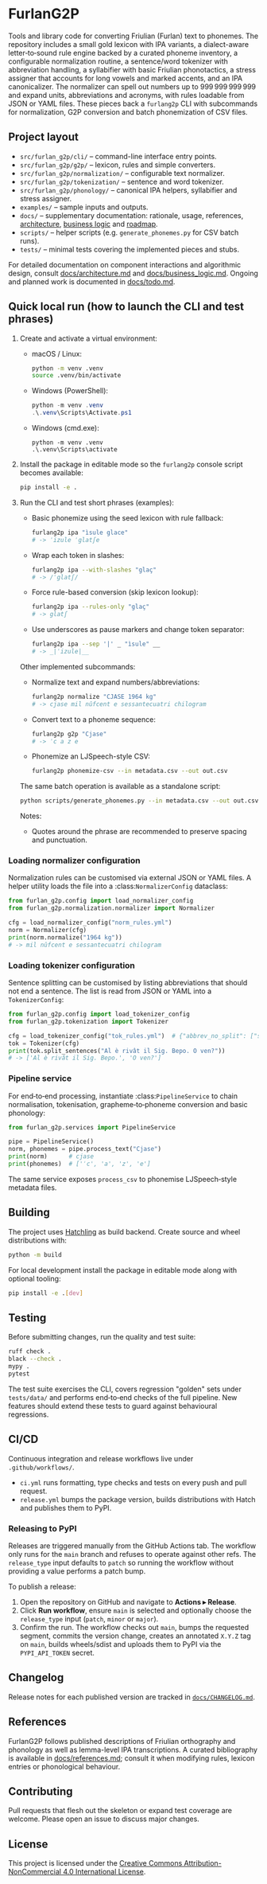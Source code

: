 # FurlanG2P

Tools and library code for converting Friulian (Furlan) text to phonemes.  The
repository includes a small gold lexicon with IPA variants, a dialect-aware
letter‑to‑sound rule engine backed by a curated phoneme inventory, a
configurable normalization routine, a sentence/word tokenizer with abbreviation
handling, a syllabifier with basic Friulian phonotactics, a stress assigner that
accounts for long vowels and marked accents, and an IPA canonicalizer. The
normalizer can spell out numbers up to 999 999 999 999 and expand units,
abbreviations and acronyms, with rules loadable from JSON or YAML files. These
pieces back a `furlang2p` CLI with subcommands for normalization,
G2P conversion and batch phonemization of CSV files.

## Project layout

- `src/furlan_g2p/cli/` – command-line interface entry points.
- `src/furlan_g2p/g2p/` – lexicon, rules and simple converters.
- `src/furlan_g2p/normalization/` – configurable text normalizer.
- `src/furlan_g2p/tokenization/` – sentence and word tokenizer.
- `src/furlan_g2p/phonology/` – canonical IPA helpers, syllabifier and stress
  assigner.
- `examples/` – sample inputs and outputs.
- `docs/` – supplementary documentation: rationale, usage, references, [architecture](docs/architecture.md), [business logic](docs/business_logic.md) and [roadmap](docs/todo.md).
- `scripts/` – helper scripts (e.g. `generate_phonemes.py` for CSV batch runs).
- `tests/` – minimal tests covering the implemented pieces and stubs.

For detailed documentation on component interactions and algorithmic design, consult [docs/architecture.md](docs/architecture.md) and [docs/business_logic.md](docs/business_logic.md). Ongoing and planned work is documented in [docs/todo.md](docs/todo.md).

## Quick local run (how to launch the CLI and test phrases)

1. Create and activate a virtual environment:

   - macOS / Linux:
     ```bash
     python -m venv .venv
     source .venv/bin/activate
     ```
   - Windows (PowerShell):
     ```powershell
     python -m venv .venv
     .\.venv\Scripts\Activate.ps1
     ```
   - Windows (cmd.exe):
     ```
     python -m venv .venv
     .\.venv\Scripts\activate
     ```

2. Install the package in editable mode so the `furlang2p` console script becomes available:

   ```bash
   pip install -e .
   ```

3. Run the CLI and test short phrases (examples):

   - Basic phonemize using the seed lexicon with rule fallback:
     ```bash
     furlang2p ipa "ìsule glace"
     # -> ˈizule ˈglatʃe
     ```

   - Wrap each token in slashes:
     ```bash
     furlang2p ipa --with-slashes "glaç"
     # -> /ˈglatʃ/
     ```

   - Force rule-based conversion (skip lexicon lookup):
     ```bash
     furlang2p ipa --rules-only "glaç"
     # -> glatʃ
     ```

   - Use underscores as pause markers and change token separator:
     ```bash
     furlang2p ipa --sep '|' _ "ìsule" __
     # -> _|ˈizule|__
     ```

   Other implemented subcommands:

   - Normalize text and expand numbers/abbreviations:
     ```bash
     furlang2p normalize "CJASE 1964 kg"
     # -> cjase mil nûfcent e sessantecuatri chilogram
     ```

   - Convert text to a phoneme sequence:
     ```bash
     furlang2p g2p "Cjase"
     # -> ˈc a z e
     ```

   - Phonemize an LJSpeech-style CSV:
     ```bash
     furlang2p phonemize-csv --in metadata.csv --out out.csv
     ```

   The same batch operation is available as a standalone script:

   ```bash
   python scripts/generate_phonemes.py --in metadata.csv --out out.csv
   ```

   Notes:
   - Quotes around the phrase are recommended to preserve spacing and punctuation.

### Loading normalizer configuration

Normalization rules can be customised via external JSON or YAML files. A helper
utility loads the file into a :class:`NormalizerConfig` dataclass:

```python
from furlan_g2p.config import load_normalizer_config
from furlan_g2p.normalization.normalizer import Normalizer

cfg = load_normalizer_config("norm_rules.yml")
norm = Normalizer(cfg)
print(norm.normalize("1964 kg"))
# -> mil nûfcent e sessantecuatri chilogram
```

### Loading tokenizer configuration

Sentence splitting can be customised by listing abbreviations that should not
end a sentence.  The list is read from JSON or YAML into a
``TokenizerConfig``:

```python
from furlan_g2p.config import load_tokenizer_config
from furlan_g2p.tokenization import Tokenizer

cfg = load_tokenizer_config("tok_rules.yml")  # {"abbrev_no_split": ["sig"]}
tok = Tokenizer(cfg)
print(tok.split_sentences("Al è rivât il Sig. Bepo. O ven?"))
# -> ['Al è rivât il Sig. Bepo.', 'O ven?']
```

### Pipeline service

For end‑to‑end processing, instantiate :class:`PipelineService` to chain
normalisation, tokenisation, grapheme‑to‑phoneme conversion and basic
phonology:

```python
from furlan_g2p.services import PipelineService

pipe = PipelineService()
norm, phonemes = pipe.process_text("Cjase")
print(norm)      # cjase
print(phonemes)  # ['ˈc', 'a', 'z', 'e']
```

The same service exposes ``process_csv`` to phonemise LJSpeech‑style metadata
files.

## Building

The project uses [Hatchling](https://hatch.pypa.io/) as build backend.
Create source and wheel distributions with:

```bash
python -m build
```

For local development install the package in editable mode along with
optional tooling:

```bash
pip install -e .[dev]
```

## Testing

Before submitting changes, run the quality and test suite:

```bash
ruff check .
black --check .
mypy .
pytest
```

The test suite exercises the CLI, covers regression "golden" sets under
`tests/data/` and performs end‑to‑end checks of the full pipeline.  New
features should extend these tests to guard against behavioural regressions.

## CI/CD

Continuous integration and release workflows live under
``.github/workflows/``.

- ``ci.yml`` runs formatting, type checks and tests on every push and pull request.
- ``release.yml`` bumps the package version, builds distributions with Hatch and
  publishes them to PyPI.

### Releasing to PyPI

Releases are triggered manually from the GitHub Actions tab. The workflow only
runs for the ``main`` branch and refuses to operate against other refs. The
``release_type`` input defaults to ``patch`` so running the workflow without
providing a value performs a patch bump.

To publish a release:

1. Open the repository on GitHub and navigate to **Actions ▸ Release**.
2. Click **Run workflow**, ensure ``main`` is selected and optionally choose the
   ``release_type`` input (``patch``, ``minor`` or ``major``).
3. Confirm the run. The workflow checks out ``main``, bumps the requested
   segment, commits the version change, creates an annotated ``X.Y.Z`` tag on
   ``main``, builds wheels/sdist and uploads them to PyPI via the
   ``PYPI_API_TOKEN`` secret.

## Changelog

Release notes for each published version are tracked in
[`docs/CHANGELOG.md`](docs/CHANGELOG.md).

## References

FurlanG2P follows published descriptions of Friulian orthography and
phonology as well as lemma-level IPA transcriptions. A curated bibliography is
available in [docs/references.md](docs/references.md); consult it when modifying
rules, lexicon entries or phonological behaviour.

## Contributing

Pull requests that flesh out the skeleton or expand test coverage are welcome.
Please open an issue to discuss major changes.

## License

This project is licensed under the [Creative Commons Attribution-NonCommercial 4.0 International License](LICENSE).

